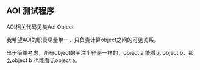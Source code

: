 ## AOI 测试程序
AOI相关代码见类Aoi Object

我希望AOI的职责尽量单一，只负责计算object之间的可见关系。

出于简单考虑，所有object的关注半径是一样的，object a 能看见 object b，那么object b 也能看见object a。
